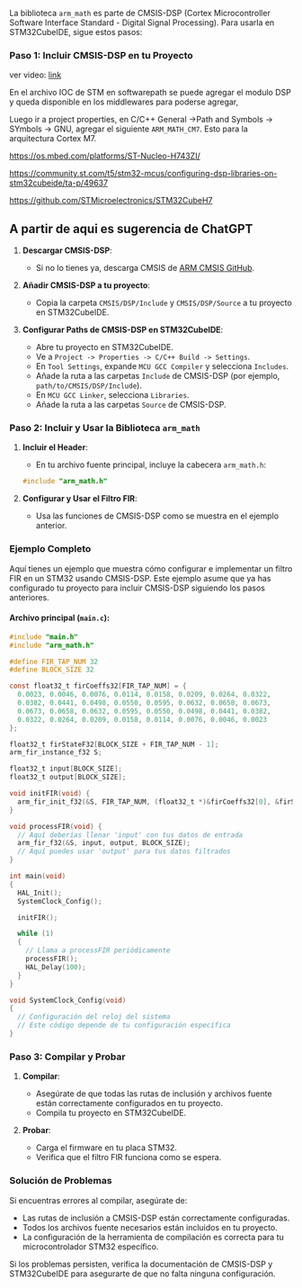 La biblioteca `arm_math` es parte de CMSIS-DSP (Cortex Microcontroller Software Interface Standard - Digital Signal Processing). Para usarla en STM32CubeIDE, sigue estos pasos:

### Paso 1: Incluir CMSIS-DSP en tu Proyecto

ver video: [link](https://www.youtube.com/watch?v=jqCpaleqfls)

En el archivo IOC de STM en softwarepath se puede agregar el modulo DSP y queda disponible en los middlewares para poderse agregar,

Luego ir a project properties, en C/C++ General ->Path and Symbols -> SYmbols -> GNU, agregar el siguiente `ARM_MATH_CM7`. Esto para la arquitectura Cortex M7.

https://os.mbed.com/platforms/ST-Nucleo-H743ZI/

https://community.st.com/t5/stm32-mcus/configuring-dsp-libraries-on-stm32cubeide/ta-p/49637

https://github.com/STMicroelectronics/STM32CubeH7


## A partir de aqui es sugerencia de ChatGPT

1. **Descargar CMSIS-DSP**:

   - Si no lo tienes ya, descarga CMSIS de [ARM CMSIS GitHub](https://github.com/ARM-software/CMSIS_5).
2. **Añadir CMSIS-DSP a tu proyecto**:

   - Copia la carpeta `CMSIS/DSP/Include` y `CMSIS/DSP/Source` a tu proyecto en STM32CubeIDE.
3. **Configurar Paths de CMSIS-DSP en STM32CubeIDE**:

   - Abre tu proyecto en STM32CubeIDE.
   - Ve a `Project -> Properties -> C/C++ Build -> Settings`.
   - En `Tool Settings`, expande `MCU GCC Compiler` y selecciona `Includes`.
   - Añade la ruta a las carpetas `Include` de CMSIS-DSP (por ejemplo, `path/to/CMSIS/DSP/Include`).
   - En `MCU GCC Linker`, selecciona `Libraries`.
   - Añade la ruta a las carpetas `Source` de CMSIS-DSP.

### Paso 2: Incluir y Usar la Biblioteca `arm_math`

1. **Incluir el Header**:

   - En tu archivo fuente principal, incluye la cabecera `arm_math.h`:

   ```c
   #include "arm_math.h"
   ```
2. **Configurar y Usar el Filtro FIR**:

   - Usa las funciones de CMSIS-DSP como se muestra en el ejemplo anterior.

### Ejemplo Completo

Aquí tienes un ejemplo que muestra cómo configurar e implementar un filtro FIR en un STM32 usando CMSIS-DSP. Este ejemplo asume que ya has configurado tu proyecto para incluir CMSIS-DSP siguiendo los pasos anteriores.

#### Archivo principal (`main.c`):

```c
#include "main.h"
#include "arm_math.h"

#define FIR_TAP_NUM 32
#define BLOCK_SIZE 32

const float32_t firCoeffs32[FIR_TAP_NUM] = {
  0.0023, 0.0046, 0.0076, 0.0114, 0.0158, 0.0209, 0.0264, 0.0322, 
  0.0382, 0.0441, 0.0498, 0.0550, 0.0595, 0.0632, 0.0658, 0.0673,
  0.0673, 0.0658, 0.0632, 0.0595, 0.0550, 0.0498, 0.0441, 0.0382, 
  0.0322, 0.0264, 0.0209, 0.0158, 0.0114, 0.0076, 0.0046, 0.0023
};

float32_t firStateF32[BLOCK_SIZE + FIR_TAP_NUM - 1];
arm_fir_instance_f32 S;

float32_t input[BLOCK_SIZE];
float32_t output[BLOCK_SIZE];

void initFIR(void) {
  arm_fir_init_f32(&S, FIR_TAP_NUM, (float32_t *)&firCoeffs32[0], &firStateF32[0], BLOCK_SIZE);
}

void processFIR(void) {
  // Aquí deberías llenar 'input' con tus datos de entrada
  arm_fir_f32(&S, input, output, BLOCK_SIZE);
  // Aquí puedes usar 'output' para tus datos filtrados
}

int main(void)
{
  HAL_Init();
  SystemClock_Config();

  initFIR();

  while (1)
  {
    // Llama a processFIR periódicamente
    processFIR();
    HAL_Delay(100);
  }
}

void SystemClock_Config(void)
{
  // Configuración del reloj del sistema
  // Este código depende de tu configuración específica
}
```

### Paso 3: Compilar y Probar

1. **Compilar**:

   - Asegúrate de que todas las rutas de inclusión y archivos fuente están correctamente configurados en tu proyecto.
   - Compila tu proyecto en STM32CubeIDE.
2. **Probar**:

   - Carga el firmware en tu placa STM32.
   - Verifica que el filtro FIR funciona como se espera.

### Solución de Problemas

Si encuentras errores al compilar, asegúrate de:

- Las rutas de inclusión a CMSIS-DSP están correctamente configuradas.
- Todos los archivos fuente necesarios están incluidos en tu proyecto.
- La configuración de la herramienta de compilación es correcta para tu microcontrolador STM32 específico.

Si los problemas persisten, verifica la documentación de CMSIS-DSP y STM32CubeIDE para asegurarte de que no falta ninguna configuración.
